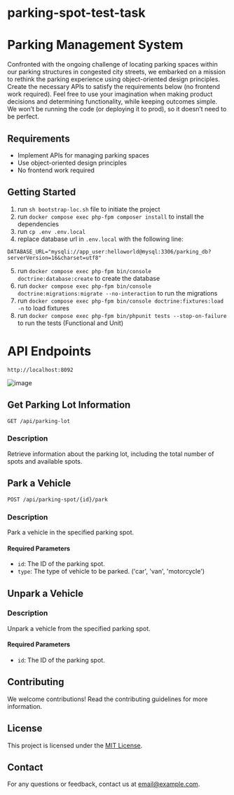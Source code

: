 # parking-spot-test-task

# Parking Management System

Confronted with the ongoing challenge of locating parking spaces within our parking structures in congested
city streets, we embarked on a mission to rethink the parking experience using object-oriented design
principles. Create the necessary APIs to satisfy the requirements below (no frontend work required).
Feel free to use your imagination when making product decisions and determining functionality, while keeping
outcomes simple. We won’t be running the code (or deploying it to prod), so it doesn’t need to be perfect.

## Requirements

- Implement APIs for managing parking spaces
- Use object-oriented design principles
- No frontend work required

## Getting Started

1. run ``sh bootstrap-loc.sh`` file to initiate the project
2. run ``docker compose exec php-fpm composer install`` to install the dependencies
3. run ``cp .env .env.local``
4. replace database url in `.env.local` with the following line: 

``DATABASE_URL="mysqli://app_user:helloworld@mysql:3306/parking_db?serverVersion=16&charset=utf8"``


5. run ``docker compose exec php-fpm bin/console doctrine:database:create`` to create the database
6. run ``docker compose exec php-fpm bin/console doctrine:migrations:migrate --no-interaction`` to run the migrations
7. run ``docker compose exec php-fpm bin/console doctrine:fixtures:load -n`` to load fixtures
8. run ``docker compose exec php-fpm bin/phpunit tests --stop-on-failure`` to run the tests (Functional and Unit)

# API Endpoints

``http://localhost:8092``

![image](https://github.com/bumblecoder/parking-spot-test-task/assets/149716117/3bab78f0-1b94-408f-8515-aa03a57f8261)


## Get Parking Lot Information

``GET /api/parking-lot``

### Description

Retrieve information about the parking lot, including the total number of spots and available spots.

## Park a Vehicle

``POST /api/parking-spot/{id}/park``

### Description

Park a vehicle in the specified parking spot.

#### Required Parameters

- `id`: The ID of the parking spot.
- `type`: The type of vehicle to be parked. ('car', 'van', 'motorcycle')

## Unpark a Vehicle

### Description

Unpark a vehicle from the specified parking spot.

#### Required Parameters

- `id`: The ID of the parking spot.

## Contributing

We welcome contributions! Read the contributing guidelines for more information.

## License

This project is licensed under the [MIT License](LICENSE).

## Contact

For any questions or feedback, contact us at [email@example.com](mailto:email@example.com).
